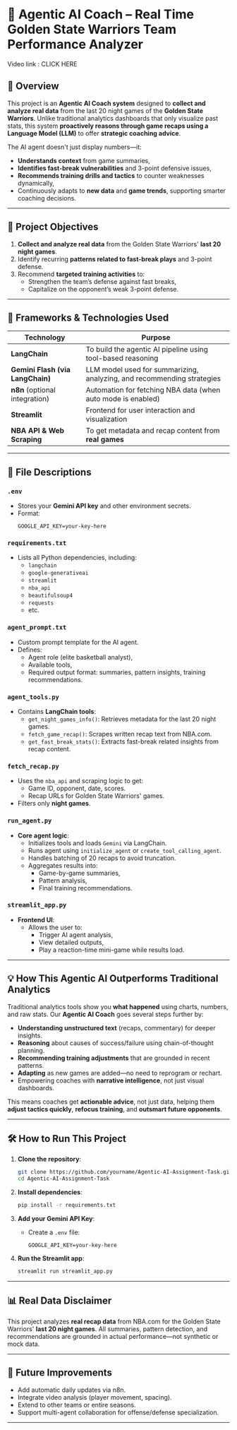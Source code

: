 # 🏀 Agentic AI Coach – Real Time Golden State Warriors Team Performance Analyzer

Video link : CLICK HERE

## 📌 Overview

This project is an **Agentic AI Coach system** designed to **collect and analyze real data** from the last 20 night games of the **Golden State Warriors**. Unlike traditional analytics dashboards that only visualize past stats, this system **proactively reasons through game recaps using a Language Model (LLM)** to offer **strategic coaching advice**.

The AI agent doesn't just display numbers—it:
- **Understands context** from game summaries,
- **Identifies fast-break vulnerabilities** and 3-point defensive issues,
- **Recommends training drills and tactics** to counter weaknesses dynamically,
- Continuously adapts to **new data** and **game trends**, supporting smarter coaching decisions.

---

## 🎯 Project Objectives

1. **Collect and analyze real data** from the Golden State Warriors' **last 20 night games**.
2. Identify recurring **patterns related to fast-break plays** and 3-point defense.
3. Recommend **targeted training activities** to:
   - Strengthen the team’s defense against fast breaks,
   - Capitalize on the opponent’s weak 3-point defense.

---

## 🧠 Frameworks & Technologies Used

| Technology         | Purpose                                                                 |
|--------------------|-------------------------------------------------------------------------|
| **LangChain**       | To build the agentic AI pipeline using tool-based reasoning             |
| **Gemini Flash (via LangChain)** | LLM model used for summarizing, analyzing, and recommending strategies |
| **n8n** (optional integration) | Automation for fetching NBA data (when auto mode is enabled)         |
| **Streamlit**       | Frontend for user interaction and visualization                          |
| **NBA API & Web Scraping** | To get metadata and recap content from **real games**                      |

---

## 📁 File Descriptions

### `.env`
- Stores your **Gemini API key** and other environment secrets.
- Format:
  ```
  GOOGLE_API_KEY=your-key-here
  ```

### `requirements.txt`
- Lists all Python dependencies, including:
  - `langchain`
  - `google-generativeai`
  - `streamlit`
  - `nba_api`
  - `beautifulsoup4`
  - `requests`
  - etc.

### `agent_prompt.txt`
- Custom prompt template for the AI agent.
- Defines:
  - Agent role (elite basketball analyst),
  - Available tools,
  - Required output format: summaries, pattern insights, training recommendations.

### `agent_tools.py`
- Contains **LangChain tools**:
  - `get_night_games_info()`: Retrieves metadata for the last 20 night games.
  - `fetch_game_recap()`: Scrapes written recap text from NBA.com.
  - `get_fast_break_stats()`: Extracts fast-break related insights from recap content.

### `fetch_recap.py`
- Uses the `nba_api` and scraping logic to get:
  - Game ID, opponent, date, scores.
  - Recap URLs for Golden State Warriors' games.
- Filters only **night games**.

### `run_agent.py`
- **Core agent logic**:
  - Initializes tools and loads `Gemini` via LangChain.
  - Runs agent using `initialize_agent` or `create_tool_calling_agent`.
  - Handles batching of 20 recaps to avoid truncation.
  - Aggregates results into:
    - Game-by-game summaries,
    - Pattern analysis,
    - Final training recommendations.

### `streamlit_app.py`
- **Frontend UI**:
  - Allows the user to:
    - Trigger AI agent analysis,
    - View detailed outputs,
    - Play a reaction-time mini-game while results load.

---

## 💡 How This Agentic AI Outperforms Traditional Analytics

Traditional analytics tools show you **what happened** using charts, numbers, and raw stats. Our **Agentic AI Coach** goes several steps further by:

- **Understanding unstructured text** (recaps, commentary) for deeper insights.
- **Reasoning** about causes of success/failure using chain-of-thought planning.
- **Recommending training adjustments** that are grounded in recent patterns.
- **Adapting** as new games are added—no need to reprogram or rechart.
- Empowering coaches with **narrative intelligence**, not just visual dashboards.

This means coaches get **actionable advice**, not just data, helping them **adjust tactics quickly**, **refocus training**, and **outsmart future opponents**.

---

## 🛠️ How to Run This Project

1. **Clone the repository**:
   ```bash
   git clone https://github.com/yourname/Agentic-AI-Assignment-Task.git
   cd Agentic-AI-Assignment-Task
   ```

2. **Install dependencies**:
   ```bash
   pip install -r requirements.txt
   ```

3. **Add your Gemini API Key**:
   - Create a `.env` file:
     ```
     GOOGLE_API_KEY=your-key-here
     ```

4. **Run the Streamlit app**:
   ```bash
   streamlit run streamlit_app.py
   ```

---

## 📊 Real Data Disclaimer

This project analyzes **real recap data** from NBA.com for the Golden State Warriors' **last 20 night games**. All summaries, pattern detection, and recommendations are grounded in actual performance—not synthetic or mock data.

---

## 🚀 Future Improvements

- Add automatic daily updates via n8n.
- Integrate video analysis (player movement, spacing).
- Extend to other teams or entire seasons.
- Support multi-agent collaboration for offense/defense specialization.

---